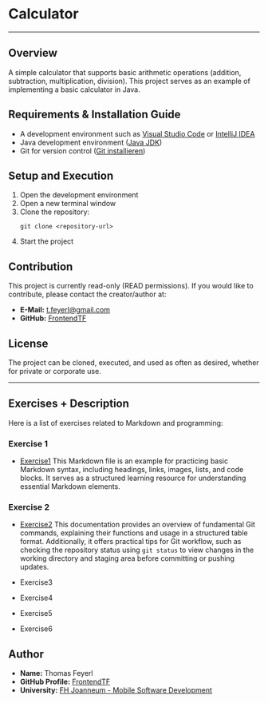 # Calculator

---

## Overview

A simple calculator that supports basic arithmetic operations (addition, subtraction, multiplication, division). This project serves as an example of implementing a basic calculator in Java.

## Requirements & Installation Guide

- A development environment such as [Visual Studio Code](https://code.visualstudio.com/) or [IntelliJ IDEA](https://www.jetbrains.com/idea/)
- Java development environment ([Java JDK](https://www.oracle.com/java/technologies/javase-downloads.html))
- Git for version control ([Git installieren](https://git-scm.com/downloads))

## Setup and Execution

1. Open the development environment
2. Open a new terminal window
3. Clone the repository:
   ```
   git clone <repository-url>
   ```
4. Start the project

## Contribution

This project is currently read-only (READ permissions). If you would like to contribute, please contact the creator/author at:

- **E-Mail:** t.feyerl@gmail.com
- **GitHub:** [FrontendTF](https://github.com/FrontendTF)

## License

The project can be cloned, executed, and used as often as desired, whether for private or corporate use.

---

## Exercises + Description

Here is a list of exercises related to Markdown and programming:

### Exercise 1

- [Exercise1](exercise1.md)
  This Markdown file is an example for practicing basic Markdown syntax, including headings, links, images, lists, and code blocks. It serves as a structured learning resource for understanding essential Markdown elements.

### Exercise 2

- [Exercise2](exercise2.md)
  This documentation provides an overview of fundamental Git commands, explaining their functions and usage in a structured table format. Additionally, it offers practical tips for Git workflow, such as checking the repository status using `git status` to view changes in the working directory and staging area before committing or pushing updates.

- Exercise3
- Exercise4
- Exercise5
- Exercise6

## Author

- **Name:** Thomas Feyerl
- **GitHub Profile:** [FrontendTF](https://github.com/FrontendTF)
- **University:** [FH Joanneum - Mobile Software Development](https://www.fh-joanneum.at/studium/standorte/kapfenberg/)
